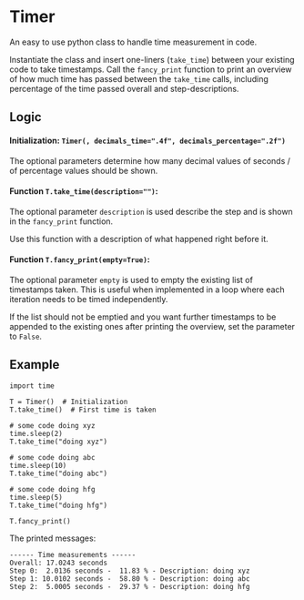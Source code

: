# Timer

An easy to use python class to handle time measurement in code. 

Instantiate the class and insert one-liners (`take_time`) between your existing code to take timestamps. 
Call the `fancy_print` function to print an overview of how much time has passed between the `take_time` calls, including percentage of the time passed overall and step-descriptions. 


## Logic 

#### Initialization:  `Timer(, decimals_time=".4f", decimals_percentage=".2f")`

The optional parameters determine how many decimal values of seconds / of percentage values should be shown. 


#### Function `T.take_time(description="")`:  

The optional parameter `description` is used describe the step and is shown in the `fancy_print` function. 

Use this function with a description of what happened right before it. 

####  Function `T.fancy_print(empty=True)`: 

The optional parameter `empty` is used to empty the existing list of timestamps taken. 
This is useful when implemented in a loop where each iteration needs to be timed independently. 

If the list should not be emptied and you want further timestamps to be appended to the existing ones after printing the overview, set the parameter to `False`.

## Example 

```
import time 

T = Timer()  # Initialization
T.take_time()  # First time is taken 

# some code doing xyz
time.sleep(2)
T.take_time("doing xyz")

# some code doing abc
time.sleep(10)
T.take_time("doing abc")

# some code doing hfg
time.sleep(5)
T.take_time("doing hfg")

T.fancy_print()

```

The printed messages: 
```
------ Time measurements ------
Overall: 17.0243 seconds
Step 0:  2.0136 seconds -  11.83 % - Description: doing xyz
Step 1: 10.0102 seconds -  58.80 % - Description: doing abc
Step 2:  5.0005 seconds -  29.37 % - Description: doing hfg
```
